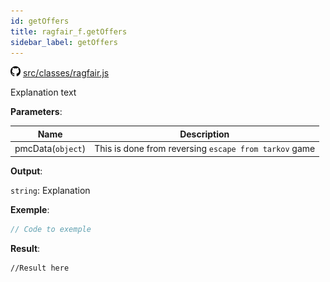 ```yaml
---
id: getOffers
title: ragfair_f.getOffers
sidebar_label: getOffers
---
```

![](/img/github.png) [src/classes/ragfair.js](https://github.com/TrustedSourceLeaks/LeakedServer/blob/master/src/classes/ragfair.js#L127)

Explanation text

**Parameters**:

Name  |   Description 
----------- |   -----------
pmcData(`object`)  |   This is done from reversing `escape from tarkov` game


**Output**:

`string`: Explanation


**Exemple**:
```js
// Code to exemple
```

**Result**:
```
//Result here
```
